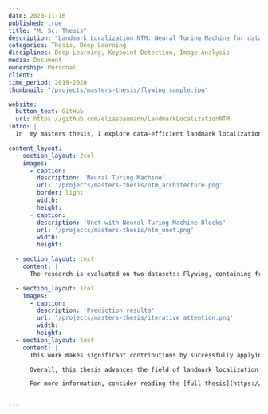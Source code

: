 ```yaml
---
date: 2020-11-16
published: true
title: "M. Sc. Thesis"
description: "Landmark Localization NTM: Neural Turing Machine for data efficient landmark localization"
categories: Thesis, Deep Learning
disciplines: Deep Learning, Keypoint Detection, Image Analysis
media: Document
ownership: Personal
client:
time_period: 2019-2020
thumbnail: "/projects/masters-thesis/flywing_sample.jpg"

website:
  button_text: GitHub
  url: https://github.com/eliasbaumann/LandmarkLocalizationNTM
intro: |
  In  my masters thesis, I explore data-efficient landmark localization in biomedical images using memory-augmented neural networks. The challenge of limited data availability in this domain is addressed through an iterative learning framework based on a U-Net architecture. The network predicts groups of landmarks sequentially, using its previous predictions as input, which introduces an implicit memory mechanism. Additionally, I incorporate explicit memory modules, such as [Neural Turing Machines (NTMs)](https://arxiv.org/pdf/1410.5401) and attention gates, to enhance the model's ability to store and retrieve relevant information. The results show that iterative learning significantly improves landmark localization, particularly on small datasets, with the baseline U-Net often outperforming more complex memory-augmented models.

content_layout:
  - section_layout: 2col
    images:
      - caption:
        description: 'Neural Turing Machine'
        url: '/projects/masters-thesis/ntm_architecture.png'
        border: light
        width:
        height:
      - caption:
        description: 'Unet with Neural Turing Machine Blocks'
        url: '/projects/masters-thesis/ntm_unet.png'
        width:
        height:

  - section_layout: text
    content: |
      The research is evaluated on two datasets: Flywing, containing fruit fly wing images, and Cephal, a cephalometric X-ray dataset. On Flywing, the iterative approach with the baseline U-Net achieves the best results, especially when predicting landmarks in smaller groups, demonstrating the effectiveness of implicit memory. Providing ground truth landmarks as input further improves accuracy, particularly for manually annotated landmarks. On the Cephal dataset, the attention-gate U-Net performs best in iterative training, suggesting that explicit memory mechanisms can be beneficial in certain contexts. However, NTM-based models, while promising, do not consistently outperform simpler architectures, indicating the need for further refinement.

  - section_layout: 1col
    images:
      - caption:
        description: 'Prediction results'
        url: '/projects/masters-thesis/iterative_attention.png'
        width:
        height:
  - section_layout: text
    content: |
      This work makes significant contributions by successfully applying an iterative task structure to landmark localization and demonstrating its effectiveness on small datasets. It also provides valuable insights into the use of memory-augmented neural networks, comparing NTMs and attention gates in a novel context. The findings suggest that iterative learning, combined with memory mechanisms, can improve the accuracy of landmark localization, even with limited training data, which is crucial for biomedical image analysis.

      Overall, this thesis advances the field of landmark localization by introducing a data-efficient approach that leverages both implicit and explicit memory. The results are promising, showing that iterative learning and memory-augmented models can enhance neural network performance in tasks with limited data. Future research directions include optimizing memory modules, exploring different landmark ordering strategies, and validating the approach on larger datasets. This work lays a strong foundation for further exploration of memory-augmented neural networks in biomedical image analysis and beyond.

      For more information, consider reading the [full thesis](https://github.com/eliasbaumann/LandmarkLocalizationNTM/blob/master/Thesis_Elias_Baumann.pdf).


---
```

